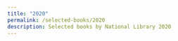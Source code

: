 ```yaml
---
title: "2020"
permalink: /selected-books/2020
description: Selected books by National Library 2020
---
```

